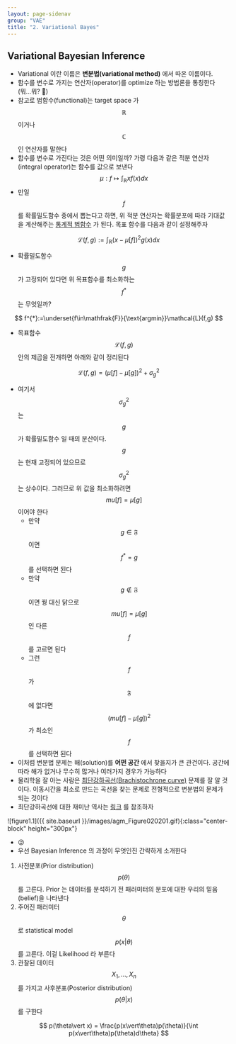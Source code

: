 ```yaml
---
layout: page-sidenav
group: "VAE"
title: "2. Variational Bayes"
---
```


## Variational Bayesian Inference

- Variational 이란 이름은 **변분법(variational method)** 에서 따온 이름이다. 
- 함수를 변수로 가지는 연산자(operator)를 optimize 하는 방법론을 통칭한다 (뭐...뭐? :thinking:)
- 참고로 범함수(functional)는 target space 가 $$ \mathbb{R} $$ 이거나 $$ \mathbb{C} $$ 인 연산자를 말한다
- 함수를 변수로 가진다는 것은 어떤 의미일까? 가령 다음과 같은 적분 연산자(integral operator)는 함수를 값으로 보낸다 
$$
\mu : f \mapsto\int_{\mathbb{R}} xf(x)dx
$$ 
- 만일 $$ f $$ 를 확률밀도함수 중에서 뽑는다고 하면, 위 적분 연산자는 확률분포에 따라 기대값을 계산해주는 [통계적 범함수](https://sungbinlim.github.io/sl/docs/aos2/0202) 가 된다. 목표 함수를 다음과 같이 설정해주자

$$
\mathcal{L}(f,g):=\int_{\mathbb{R}}(x-\mu[f])^{2}g(x)dx
$$

- 확률밀도함수 $$ g $$ 가 고정되어 있다면 위 목표함수를 최소화하는 $$ f^{*} $$ 는 무엇일까?

$$
f^{*}:=\underset{f\in\mathfrak{F}}{\text{argmin}}\mathcal{L}(f,g)
$$

- 목표함수 $$ \mathcal{L}(f,g) $$ 안의 제곱을 전개하면 아래와 같이 정리된다

$$
\mathcal{L}(f,g)= (\mu[f]-\mu[g])^{2} + \sigma_{g}^{2}
$$

- 여기서 $$ \sigma_{g}^{2} $$ 는 $$ g $$ 가 확률밀도함수 일 때의 분산이다. $$ g $$ 는 현재 고정되어 있으므로 $$ \sigma_{g}^{2} $$ 는 상수이다. 그러므로 위 값을 최소화하려면 $$ mu[f] = \mu[g] $$ 이어야 한다
	- 만약 $$ g\in\mathfrak{F} $$ 이면 $$ f^{*} = g $$ 를 선택하면 된다
	- 만약 $$ g\notin\mathfrak{F} $$ 이면 꿩 대신 닭으로 $$ mu[f] = \mu[g] $$ 인 다른 $$ f $$ 를 고르면 된다
	- 그런 $$ f $$ 가 $$ \mathfrak{F} $$ 에 없다면 $$ (mu[f] - \mu[g])^{2} $$ 가 최소인 $$ f $$ 를 선택하면 된다
- 이처럼 변분법 문제는 해(solution)를 **어떤 공간** 에서 찾을지가 큰 관건이다. 공간에 따라 해가 없거나 무수히 많거나 여러가지 경우가 가능하다
- 물리학을 잘 아는 사람은 [최단강하곡선(Brachistochrone curve)](https://en.wikipedia.org/wiki/Brachistochrone_curve) 문제를 잘 알 것이다. 이동시간을 최소로 만드는 곡선을 찾는 문제로 전형적으로 변분법의 문제가 되는 것이다
- 최단강하곡선에 대한 재미난 역사는 [링크](https://www.facebook.com/engineertoon/posts/484329528420574) 를 참조하자

![figure1.1]({{ site.baseurl }}/images/agm_Figure020201.gif){:class="center-block" height="300px"}

-  :stuck_out_tongue_winking_eye:
- 우선 Bayesian Inference 의 과정이 무엇인진 간략하게 소개한다

1. 사전분포(Prior distribution) $$ p(\theta) $$ 를 고른다. Prior 는 데이터를 분석하기 전 패러미터의 분포에 대한 우리의 믿음(belief)을 나타낸다
2. 주어진 패러미터 $$ \theta$$ 로 statistical model $$ p(x\vert\theta) $$ 를 고른다. 이걸 Likelihood 라 부른다
3. 관찰된 데이터 $$ X_{1},\ldots, X_{n} $$ 를 가지고 사후분포(Posterior distribution) $$ p(\theta\vert x)$$ 를 구한다

$$
p(\theta\vert x) = \frac{p(x\vert\theta)p(\theta)}{\int p(x\vert\theta)p(\theta)d\theta}
$$

